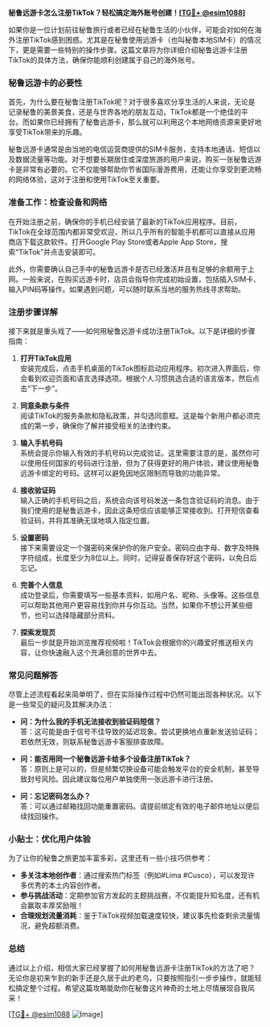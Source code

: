 **秘鲁远游卡怎么注册TikTok？轻松搞定海外账号创建！[[TG💪+ @esim1088](https://t.me/s/esim1088)]**

如果你是一位计划前往秘鲁旅行或者已经在秘鲁生活的小伙伴，可能会对如何在海外注册TikTok感到困惑。尤其是在秘鲁使用远游卡（也叫秘鲁本地SIM卡）的情况下，更是需要一些特别的操作步骤。这篇文章将为你详细介绍秘鲁远游卡注册TikTok的具体方法，确保你能顺利创建属于自己的海外账号。

### 秘鲁远游卡的必要性

首先，为什么要在秘鲁注册TikTok呢？对于很多喜欢分享生活的人来说，无论是记录秘鲁的美景美食，还是与世界各地的朋友互动，TikTok都是一个绝佳的平台。而如果你已经拥有了秘鲁远游卡，那么就可以利用这个本地网络资源来更好地享受TikTok带来的乐趣。

秘鲁远游卡通常是由当地的电信运营商提供的SIM卡服务，支持本地通话、短信以及数据流量等功能。对于想要长期居住或深度旅游的用户来说，购买一张秘鲁远游卡是非常有必要的。它不仅能够帮助你节省国际漫游费用，还能让你享受到更流畅的网络体验，这对于注册和使用TikTok至关重要。

### 准备工作：检查设备和网络

在开始注册之前，确保你的手机已经安装了最新的TikTok应用程序。目前，TikTok在全球范围内都非常受欢迎，所以几乎所有的智能手机都可以直接从应用商店下载这款软件。打开Google Play Store或者Apple App Store，搜索“TikTok”并点击安装即可。

此外，你需要确认自己手中的秘鲁远游卡是否已经激活并且有足够的余额用于上网。一般来说，在购买远游卡时，店员会指导你完成初始设置，包括插入SIM卡、输入PIN码等操作。如果遇到问题，可以随时联系当地的服务热线寻求帮助。

### 注册步骤详解

接下来就是重头戏了——如何用秘鲁远游卡成功注册TikTok。以下是详细的步骤指南：

1. **打开TikTok应用**  
   安装完成后，点击手机桌面的TikTok图标启动应用程序。初次进入界面后，你会看到欢迎页面和语言选择选项。根据个人习惯挑选合适的语言版本，然后点击“下一步”。

2. **同意条款与条件**  
   阅读TikTok的服务条款和隐私政策，并勾选同意框。这是每个新用户都必须完成的第一步，确保你了解并接受相关的法律约束。

3. **输入手机号码**  
   系统会提示你输入有效的手机号码以完成验证。这里需要注意的是，虽然你可以使用任何国家的号码进行注册，但为了获得更好的用户体验，建议使用秘鲁远游卡绑定的号码。这样可以避免因地区限制而导致的功能异常。

4. **接收验证码**  
   输入正确的手机号码之后，系统会向该号码发送一条包含验证码的消息。由于我们使用的是秘鲁远游卡，因此这条短信应该能够正常接收到。打开短信查看验证码，并将其准确无误地填入指定位置。

5. **设置密码**  
   接下来需要设定一个强密码来保护你的账户安全。密码应由字母、数字及特殊字符组成，长度至少为8位以上。同时，记得妥善保存好这个密码，以免日后忘记。

6. **完善个人信息**  
   成功登录后，你需要填写一些基本资料，如用户名、昵称、头像等。这些信息可以帮助其他用户更容易找到你并与你互动。当然，如果你不想公开某些细节，也可以选择隐藏部分资料。

7. **探索发现页**  
   最后一步就是开始浏览推荐视频啦！TikTok会根据你的兴趣爱好推送相关内容，让你快速融入这个充满创意的世界中去。

### 常见问题解答

尽管上述流程看起来简单明了，但在实际操作过程中仍然可能出现各种状况。以下是一些常见的疑问及其解决办法：

- **问：为什么我的手机无法接收到验证码短信？**  
  答：这可能是由于信号不佳导致的延迟现象。尝试更换地点重新发送验证码；若依然无效，则联系秘鲁远游卡客服排查故障。

- **问：能否用同一个秘鲁远游卡给多个设备注册TikTok？**  
  答：原则上是可以的，但是频繁切换设备可能会触发平台的安全机制，甚至导致封号风险。因此建议每位用户单独使用一张远游卡进行注册。

- **问：忘记密码怎么办？**  
  答：可以通过邮箱找回功能重置密码。请提前绑定有效的电子邮件地址以便后续找回操作。

### 小贴士：优化用户体验

为了让你的秘鲁之旅更加丰富多彩，这里还有一些小技巧供参考：

- **多关注本地创作者**：通过搜索热门标签（例如#Lima #Cusco），可以发现许多优秀的本土内容创作者。
- **参与挑战活动**：定期参加官方发起的主题挑战赛，不仅能提升知名度，还有机会赢取丰厚奖励哦！
- **合理规划流量消耗**：鉴于TikTok视频加载速度较快，建议事先检查剩余流量情况，避免超额消费。

### 总结

通过以上介绍，相信大家已经掌握了如何用秘鲁远游卡注册TikTok的方法了吧？无论你是初来乍到的新手还是久居于此的老鸟，只要按照指引一步步操作，就能轻松搞定整个过程。希望这篇攻略能助你在秘鲁这片神奇的土地上尽情展现自我风采！

[[TG💪+ @esim1088](https://t.me/s/esim1088) ![Image](https://i.postimg.cc/4NQfJmqS/Snipaste-2025-05-13-00-14-12.png)]